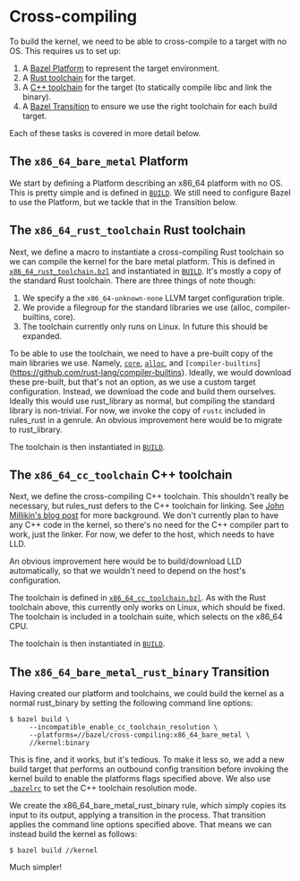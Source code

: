 # Cross-compiling

To build the kernel, we need to be able to cross-compile to a
target with no OS. This requires us to set up:

1. A [Bazel Platform](https://docs.bazel.build/versions/main/platforms.html) to represent the target environment.
2. A [Rust toolchain](https://bazelbuild.github.io/rules_rust/flatten.html#rust_toolchain) for the target.
3. A [C++ toolchain](https://docs.bazel.build/versions/main/be/c-cpp.html#cc_toolchain) for the target (to statically compile libc and link the binary).
4. A [Bazel Transition](https://docs.bazel.build/versions/main/skylark/config.html#user-defined-transitions) to ensure we use the right toolchain for each build target.

Each of these tasks is covered in more detail below.

## The `x86_64_bare_metal` Platform

We start by defining a Platform describing an x86_64 platform with no OS.
This is pretty simple and is defined in [`BUILD`](./BUILD). We still need
to configure Bazel to use the Platform, but we tackle that in the Transition
below.

## The `x86_64_rust_toolchain` Rust toolchain

Next, we define a macro to instantiate a cross-compiling Rust toolchain so
we can compile the kernel for the bare metal platform. This is defined in
[`x86_64_rust_toolchain.bzl`](./x86_64_rust_toolchain.bzl) and instantiated
in [`BUILD`](./BUILD). It's mostly a copy of the standard Rust toolchain.
There are three things of note though:

1. We specify a the `x86_64-unknown-none` LLVM target configuration triple.
2. We provide a filegroup for the standard libraries we use (alloc, compiler-builtins, core).
3. The toolchain currently only runs on Linux. In future this should be expanded.

To be able to use the toolchain, we need to have a pre-built copy of the
main libraries we use. Namely, [`core`](https://doc.rust-lang.org/core/),
[`alloc`](https://doc.rust-lang.org/alloc/), and `[compiler-builtins`](https://github.com/rust-lang/compiler-builtins).
Ideally, we would download these pre-built, but that's not an option, as
we use a custom target configuration. Instead, we download the code and
build them ourselves. Ideally this would use rust_library as normal, but
compiling the standard library is non-trivial. For now, we invoke the copy
of `rustc` included in rules_rust in a genrule. An obvious improvement
here would be to migrate to rust_library.

The toolchain is then instantiated in [`BUILD`](./BUILD).

## The `x86_64_cc_toolchain` C++ toolchain

Next, we define the cross-compiling C++ toolchain. This shouldn't really
be necessary, but rules_rust defers to the C++ toolchain for linking. See
[John Millikin's blog post](https://john-millikin.com/notes-on-cross-compiling-rust)
for more background. We don't currently plan to have any C++ code in the kernel,
so there's no need for the C++ compiler part to work, just the linker. For now,
we defer to the host, which needs to have LLD.

An obvious improvement here would be to build/download LLD automatically, so
that we wouldn't need to depend on the host's configuration.

The toolchain is defined in [`x86_64_cc_toolchain.bzl`](./x86_64_cc_toolchain.bzl).
As with the Rust toolchain above, this currently only works on Linux, which
should be fixed. The toolchain is included in a toolchain suite, which selects
on the x86_64 CPU.

The toolchain is then instantiated in [`BUILD`](./BUILD).

## The `x86_64_bare_metal_rust_binary` Transition

Having created our platform and toolchains, we could build the kernel as
a normal rust_binary by setting the following command line options:

```
$ bazel build \
     --incompatible_enable_cc_toolchain_resolution \
     --platforms=//bazel/cross-compiling:x86_64_bare_metal \
     //kernel:binary
```

This is fine, and it works, but it's tedious. To make it less so, we add a new
build target that performs an outbound config transition before invoking the
kernel build to enable the platforms flags specified above. We also use [`.bazelrc`](/.bazelrc)
to set the C++ toolchain resolution mode.

We create the x86_64_bare_metal_rust_binary rule, which simply copies its
input to its output, applying a transition in the process. That transition
applies the command line options specified above. That means we can instead
build the kernel as follows:

```
$ bazel build //kernel
```

Much simpler!
